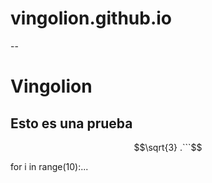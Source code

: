 # vingolion.github.io
--
# Vingolion
## Esto es una prueba

```math
\sqrt{3}
.```
```
for i in range(10):...

```
